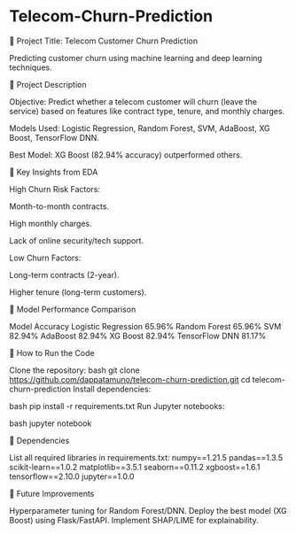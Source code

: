 # Telecom-Churn-Prediction
📌 Project Title: Telecom Customer Churn Prediction

Predicting customer churn using machine learning and deep learning techniques.

📌 Project Description

Objective: Predict whether a telecom customer will churn (leave the service) based on features like contract type, tenure, and monthly charges.

Models Used: Logistic Regression, Random Forest, SVM, AdaBoost, XG Boost, TensorFlow DNN.

Best Model: XG Boost (82.94% accuracy) outperformed others.

📌 Key Insights from EDA

High Churn Risk Factors:

Month-to-month contracts.

High monthly charges.

Lack of online security/tech support.

Low Churn Factors:

Long-term contracts (2-year).

Higher tenure (long-term customers).

📌 Model Performance Comparison

Model	Accuracy
Logistic Regression	65.96%
Random Forest	65.96%
SVM	82.94%
AdaBoost	82.94%
XG Boost	82.94%
TensorFlow DNN	81.17%

📌 How to Run the Code

Clone the repository:
bash
git clone https://github.com/dappatamuno/telecom-churn-prediction.git
cd telecom-churn-prediction
Install dependencies:

bash
pip install -r requirements.txt
Run Jupyter notebooks:

bash
jupyter notebook

📌 Dependencies

List all required libraries in requirements.txt:
numpy==1.21.5
pandas==1.3.5
scikit-learn==1.0.2
matplotlib==3.5.1
seaborn==0.11.2
xgboost==1.6.1
tensorflow==2.10.0
jupyter==1.0.0

📌 Future Improvements

Hyperparameter tuning for Random Forest/DNN.
Deploy the best model (XG Boost) using Flask/FastAPI.
Implement SHAP/LIME for explainability.
